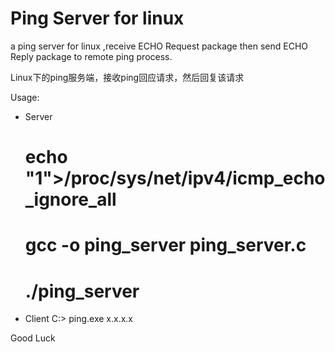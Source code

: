 # Ping Server for linux #


a ping server for linux ,receive ECHO Request package then send ECHO Reply package to remote ping process.

Linux下的ping服务端，接收ping回应请求，然后回复该请求

Usage:
* Server

	# echo "1">/proc/sys/net/ipv4/icmp_echo_ignore_all
	# gcc -o ping_server ping_server.c
	# ./ping_server

* Client
	C:\> ping.exe x.x.x.x


Good Luck
